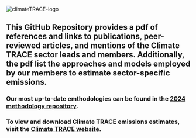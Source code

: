 ![climateTRACE-logo](https://github.com/climatetracecoalition/methodology-documents/assets/69821731/3199680a-cf8e-4768-8c09-32db52e4be70)
## This GitHub Repository provides a pdf of references and links to publications, peer-reviewed articles, and mentions of the Climate TRACE sector leads and members. Additionally, the pdf list the approaches and models employed by our members to estimate sector-specific emissions. 
### Our most up-to-date emthodologies can be found in the [2024 methodology repository](https://github.com/climatetracecoalition/methodology-documents/tree/main/2024).
### To view and download Climate TRACE emissions estimates, visit the [Climate TRACE website](https://climatetrace.org/).
